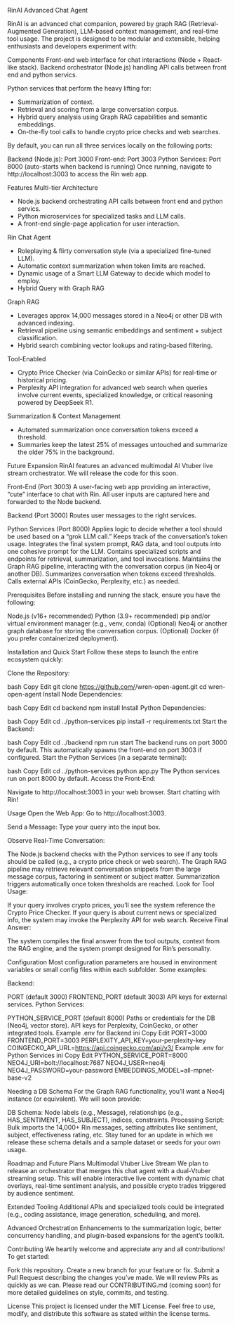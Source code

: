 RinAI Advanced Chat Agent

RinAI is an advanced chat companion, powered by graph RAG (Retrieval-Augmented Generation), LLM-based context management, and real-time tool usage. The project is designed to be modular and extensible, helping enthusiasts and developers experiment with:

Components
Front-end web interface for chat interactions (Node + React-like stack).
Backend orchestrator (Node.js) handling API calls between front end and python servics.

Python services that perform the heavy lifting for:
- Summarization of context.
- Retrieval and scoring from a large conversation corpus.
- Hybrid query analysis using Graph RAG capabilities and semantic embeddings.
- On-the-fly tool calls to handle crypto price checks and web searches.

By default, you can run all three services locally on the following ports:

Backend (Node.js): Port 3000
Front-end: Port 3003
Python Services: Port 8000 (auto-starts when backend is running)
Once running, navigate to http://localhost:3003 to access the Rin web app.

Features
Multi-tier Architecture
- Node.js backend orchestrating API calls between front end and python servics.
- Python microservices for specialized tasks and LLM calls.
- A front-end single-page application for user interaction.

Rin Chat Agent
- Roleplaying & flirty conversation style (via a specialized fine-tuned LLM).
- Automatic context summarization when token limits are reached.
- Dynamic usage of a Smart LLM Gateway to decide which model to employ.
- Hybrid Query with Graph RAG

Graph RAG
- Leverages approx 14,000 messages stored in a Neo4j or other DB with advanced indexing.
- Retrieval pipeline using semantic embeddings and sentiment + subject classification.
- Hybrid search combining vector lookups and rating-based filtering.

Tool-Enabled
- Crypto Price Checker (via CoinGecko or similar APIs) for real-time or historical pricing.
- Perplexity API integration for advanced web search when queries involve current events, specialized knowledge, or critical reasoning powered by DeepSeek R1.

Summarization & Context Management
- Automated summarization once conversation tokens exceed a threshold.
- Summaries keep the latest 25% of messages untouched and summarize the older 75% in the background.

Future Expansion
RinAI features an advanced multimodal AI Vtuber live stream orchestrator. We will release the code for this soon.

Front-End (Port 3003)
A user-facing web app providing an interactive, “cute” interface to chat with Rin.
All user inputs are captured here and forwarded to the Node backend.

Backend (Port 3000)
Routes user messages to the right services.

Python Services (Port 8000)
Applies logic to decide whether a tool should be used based on a “grok LLM call.”
Keeps track of the conversation’s token usage.
Integrates the final system prompt, RAG data, and tool outputs into one cohesive prompt for the LLM.
Contains specialized scripts and endpoints for retrieval, summarization, and tool invocations.
Maintains the Graph RAG pipeline, interacting with the conversation corpus (in Neo4j or another DB).
Summarizes conversation when tokens exceed thresholds.
Calls external APIs (CoinGecko, Perplexity, etc.) as needed.

Prerequisites
Before installing and running the stack, ensure you have the following:

Node.js (v16+ recommended)
Python (3.9+ recommended)
pip and/or virtual environment manager (e.g., venv, conda)
(Optional) Neo4j or another graph database for storing the conversation corpus.
(Optional) Docker (if you prefer containerized deployment).

Installation and Quick Start
Follow these steps to launch the entire ecosystem quickly:

Clone the Repository:

bash
Copy
Edit
git clone https://github.com/<your-username>/wren-open-agent.git
cd wren-open-agent
Install Node Dependencies:

bash
Copy
Edit
cd backend
npm install
Install Python Dependencies:

bash
Copy
Edit
cd ../python-services
pip install -r requirements.txt
Start the Backend:

bash
Copy
Edit
cd ../backend
npm run start
The backend runs on port 3000 by default.
This automatically spawns the front-end on port 3003 if configured.
Start the Python Services (in a separate terminal):

bash
Copy
Edit
cd ../python-services
python app.py
The Python services run on port 8000 by default.
Access the Front-End:

Navigate to http://localhost:3003 in your web browser.
Start chatting with Rin!

Usage
Open the Web App: Go to http://localhost:3003.

Send a Message: Type your query into the input box.

Observe Real-Time Conversation:

The Node.js backend checks with the Python services to see if any tools should be called (e.g., a crypto price check or web search).
The Graph RAG pipeline may retrieve relevant conversation snippets from the large message corpus, factoring in sentiment or subject matter.
Summarization triggers automatically once token thresholds are reached.
Look for Tool Usage:

If your query involves crypto prices, you’ll see the system reference the Crypto Price Checker.
If your query is about current news or specialized info, the system may invoke the Perplexity API for web search.
Receive Final Answer:

The system compiles the final answer from the tool outputs, context from the RAG engine, and the system prompt designed for Rin’s personality.

Configuration
Most configuration parameters are housed in environment variables or small config files within each subfolder. Some examples:

Backend:

PORT (default 3000)
FRONTEND_PORT (default 3003)
API keys for external services.
Python Services:

PYTHON_SERVICE_PORT (default 8000)
Paths or credentials for the DB (Neo4j, vector store).
API keys for Perplexity, CoinGecko, or other integrated tools.
Example .env for Backend
ini
Copy
Edit
PORT=3000
FRONTEND_PORT=3003
PERPLEXITY_API_KEY=your-perplexity-key
COINGECKO_API_URL=https://api.coingecko.com/api/v3/
Example .env for Python Services
ini
Copy
Edit
PYTHON_SERVICE_PORT=8000
NEO4J_URI=bolt://localhost:7687
NEO4J_USER=neo4j
NEO4J_PASSWORD=your-password
EMBEDDINGS_MODEL=all-mpnet-base-v2

Needing a DB Schema
For the Graph RAG functionality, you’ll want a Neo4j instance (or equivalent). We will soon provide:

DB Schema: Node labels (e.g., Message), relationships (e.g., HAS_SENTIMENT, HAS_SUBJECT), indices, constraints.
Processing Script: Bulk imports the 14,000+ Rin messages, setting attributes like sentiment, subject, effectiveness rating, etc.
Stay tuned for an update in which we release these schema details and a sample dataset or seeds for your own usage.

Roadmap and Future Plans
Multimodal Vtuber Live Stream
We plan to release an orchestrator that merges this chat agent with a dual-Vtuber streaming setup. This will enable interactive live content with dynamic chat overlays, real-time sentiment analysis, and possible crypto trades triggered by audience sentiment.

Extended Tooling
Additional APIs and specialized tools could be integrated (e.g., coding assistance, image generation, scheduling, and more).

Advanced Orchestration
Enhancements to the summarization logic, better concurrency handling, and plugin-based expansions for the agent’s toolkit.

Contributing
We heartily welcome and appreciate any and all contributions! To get started:

Fork this repository.
Create a new branch for your feature or fix.
Submit a Pull Request describing the changes you’ve made.
We will review PRs as quickly as we can. Please read our CONTRIBUTING.md (coming soon) for more detailed guidelines on style, commits, and testing.

License
This project is licensed under the MIT License. Feel free to use, modify, and distribute this software as stated within the license terms.